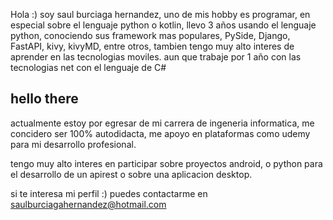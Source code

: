 Hola :) soy saul burciaga hernandez, uno de mis hobby es programar, en especial sobre el lenguaje python o kotlin,
llevo 3 años usando el lenguaje python, conociendo sus framework mas populares, PySide, Django, FastAPI, kivy, kivyMD,
entre otros, tambien tengo muy alto interes de aprender en las tecnologias moviles. aun que trabaje por 1 año con las tecnologias net
con el lenguaje de C#


<h2> hello there</h2>


actualmente estoy por egresar de mi carrera de ingeneria informatica, me concidero ser 100% autodidacta,
me apoyo en plataformas como udemy para mi desarrollo profesional.

tengo muy alto interes en participar sobre proyectos android, o python para el desarrollo de un apirest o sobre una aplicacion
desktop.

si te interesa mi perfil :) puedes contactarme en saulburciagahernandez@hotmail.com

<!---
saulkali/saulkali is a ✨ special ✨ repository because its `README.md` (this file) appears on your GitHub profile.
You can click the Preview link to take a look at your changes.
--->
